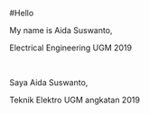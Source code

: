 #Hello

My name is Aida Suswanto,

Electrical Engineering UGM 2019

<br />

Saya Aida Suswanto,

Teknik Elektro UGM angkatan 2019
